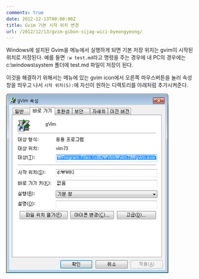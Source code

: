 ```yaml
---
comments: true
date: 2012-12-13T00:00:00Z
title: Gvim 기본 시작 위치 변경
url: /2012/12/13/gvim-gibon-sijag-wici-byeongyeong/
---
```


Windows에 설치된 Gvim을 메뉴에서 실행하게 되면 기본 저장 위치는 gvim이 시작된 위치로 저장된다.
예를 들면 `:w test.md`라고 명령을 주는 경우에 내 PC의 경우에는 c:\windows\system 폴더에 test.md 파일이 저장이 된다.

이것을 해결하기 위해서는 메뉴에 있는 gvim icon에서 오른쪽 마우스버튼을 눌러 속성창을 띄우고 나서 `시작 위치(S):`에 자신이 원하는 디렉토리를 아래처럼 추가시켜준다.

![Gvim short cut sample](/images/gvim_cap00.png)
